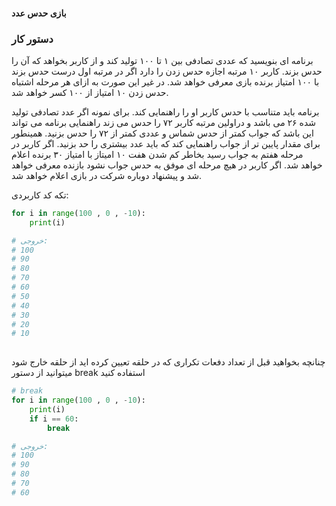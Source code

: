 ####  بازی حدس عدد

### دستور کار
برنامه ای بنویسید که عددی تصادفی بین ۱ تا ۱۰۰ تولید کند و از کاربر بخواهد که آن را حدس بزند.
کاربر ۱۰ مرتبه اجازه حدس زدن را دارد
اگر در مرتبه اول درست حدس بزند با ۱۰۰ امتیاز برنده بازی معرفی خواهد شد.
در غیر این صورت به ازای هر مرحله اشتباه حدس زدن ۱۰ امتیاز از ۱۰۰ کسر خواهد شد.

برنامه باید متناسب با حدس کاربر او را راهنمایی کند. 
برای نمونه اگر عدد تصادفی تولید شده ۲۶ می باشد و دراولین مرتبه کاربر ۷۲ را حدس می زند راهنمایی برنامه می تواند این باشد که جواب کمتر از حدس شماس و عددی کمتر از ۷۲ را حدس بزنید. همینطور برای مقدار پایین تر از جواب راهنمایی کند که باید عدد بیشتری را حد بزنید.
اگر کاربر در مرحله هفتم به جواب رسید بخاطر کم شدن هفت ۱۰ امیتاز با امتیاز ۳۰ برنده اعلام خواهد شد.
اگر کاربر در هیچ مرحله ای موفق به حدس جواب نشود بازنده معرفی خواهد شد و پیشنهاد دوباره شرکت در بازی اعلام خواهد شد.

تکه کد کاربردی:
```python
for i in range(100 , 0 , -10):
    print(i)

# خروجی:
# 100
# 90
# 80
# 70
# 60
# 50
# 40
# 30
# 20
# 10
    
```

چنانچه بخواهید قبل از تعداد دفعات تکراری که در حلقه تعیین کرده اید از حلقه خارج شود میتوانید از دستور break استفاده کنید



```python
# break
for i in range(100 , 0 , -10):
    print(i)
    if i == 60:
        break

# خروجی:
# 100
# 90
# 80
# 70
# 60

```